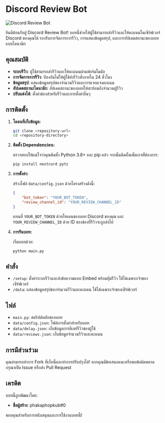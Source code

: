 # Discord Review Bot

![Discord Review Bot](https://cdn.discordapp.com/attachments/1255165323607281709/1269319977769635840/image.png?ex=66afa1d9&is=66ae5059&hm=b1484b2d00e1b110a98e79828f43c27fc24b9bfa8abf1df2fdd6a62ceda4556f&)  <!-- แทนที่ URL ของรูปภาพนี้ด้วย URL รูปภาพของคุณเอง -->

ยินดีต้อนรับสู่ Discord Review Bot! บอทนี้ช่วยให้ผู้ใช้สามารถส่งรีวิวและให้คะแนนในเซิร์ฟเวอร์ Discord ของคุณได้ รองรับการจัดการการรีวิว, การแสดงข้อมูลสรุป, และการอัปเดตสถานะของบอทแบบไดนามิก

## คุณสมบัติ

- **ระบบรีวิว**: ผู้ใช้สามารถส่งรีวิวและให้คะแนนผ่านฟอร์มโมดัล
- **การจัดการการรีวิว**: ป้องกันไม่ให้ผู้ใช้ส่งรีวิวซ้ำภายใน 24 ชั่วโมง
- **ข้อมูลสรุป**: แสดงข้อมูลสรุปของจำนวนรีวิวและการแจกแจงคะแนน
- **อัปเดตสถานะไดนามิก**: อัปเดตสถานะของบอทให้สะท้อนถึงจำนวนผู้รีวิว
- **ปรับแต่งได้**: ตั้งค่าช่องสำหรับรีวิวและการตั้งค่าอื่นๆ

## การติดตั้ง

1. **โคลนที่เก็บข้อมูล:**

    ```bash
    git clone <repository-url>
    cd <repository-directory>
    ```

2. **ติดตั้ง Dependencies:**

    ตรวจสอบให้แน่ใจว่าคุณติดตั้ง Python 3.8+ และ pip แล้ว จากนั้นติดตั้งแพ็คเกจที่ต้องการ:

    ```bash
    pip install nextcord pytz
    ```

3. **การตั้งค่า:**

    สร้างไฟล์ `data/config.json` ด้วยโครงสร้างดังนี้:

    ```json
    {
        "bot_token": "YOUR_BOT_TOKEN",
        "review_channel_id": "YOUR_REVIEW_CHANNEL_ID"
    }
    ```

    แทนที่ `YOUR_BOT_TOKEN` ด้วยโทเคนของบอท Discord ของคุณ และ `YOUR_REVIEW_CHANNEL_ID` ด้วย ID ของช่องที่รีวิวจะถูกส่งไป

4. **การรันบอท:**

    เริ่มบอทด้วย:

    ```bash
    python main.py
    ```

## คำสั่ง

- `/setup`: ตั้งค่าระบบรีวิวและส่งข้อความแบบ Embed พร้อมปุ่มรีวิว ใช้ได้เฉพาะเจ้าของเซิร์ฟเวอร์
- `/data`: แสดงข้อมูลสรุปของจำนวนรีวิวและคะแนน ใช้ได้เฉพาะเจ้าของเซิร์ฟเวอร์

## ไฟล์

- `main.py`: สคริปต์หลักของบอท
- `data/config.json`: ไฟล์การตั้งค่าสำหรับบอท
- `data/delay.json`: เก็บข้อมูลการดีเลย์รีวิวของผู้ใช้
- `data/reviews.json`: เก็บข้อมูลจำนวนรีวิวและคะแนน

## การมีส่วนร่วม

คุณสามารถทำการ Fork ที่เก็บนี้และทำการปรับปรุงได้! หากคุณมีข้อเสนอแนะหรือพบข้อผิดพลาด กรุณาเปิด Issue หรือส่ง Pull Request


## เครดิต

บอทนี้ถูกพัฒนาโดย:

- **ชื่อผู้สร้าง**: phakaphopkub#0

ขอบคุณสำหรับการสนับสนุนและการใช้งานบอทนี้!

